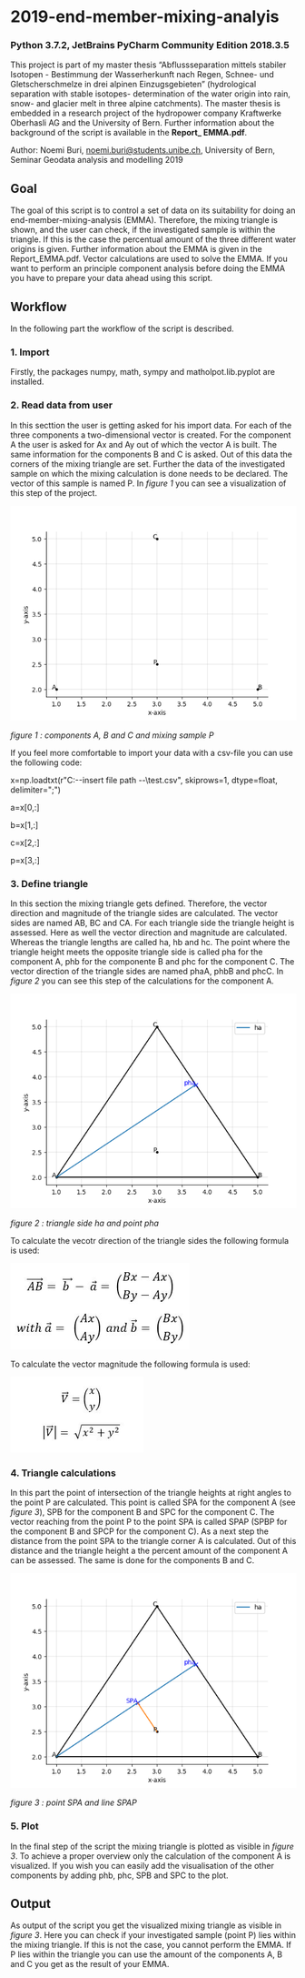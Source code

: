 # 2019-end-member-mixing-analyis
### Python 3.7.2, JetBrains PyCharm Community Edition 2018.3.5
This project is part of my master thesis “Abflussseparation mittels stabiler Isotopen - Bestimmung der Wasserherkunft nach Regen, Schnee- und Gletscherschmelze in drei alpinen Einzugsgebieten” (hydrological separation with stable isotopes- determination of the water origin into rain, snow- and glacier melt in three alpine catchments). The master thesis is embedded in a research project of the hydropower company Kraftwerke Oberhasli AG and the University of Bern.
Further information about the background of the script is available in the **Report_ EMMA.pdf**.

Author: Noemi Buri, noemi.buri@students.unibe.ch, University of Bern, Seminar Geodata analysis and modelling 2019

## Goal
The goal of this script is to control a set of data on its suitability for doing an end-member-mixing-analysis (EMMA). Therefore, the mixing triangle is shown, and the user can check, if the investigated sample is within the triangle. If this is the case the percentual amount of the three different water origins is given. Further information about the EMMA is given in the Report_EMMA.pdf. Vector calculations are used to solve the EMMA. If you want to perform an principle component analysis before doing the EMMA you have to prepare your data ahead using this script.

## Workflow
In the following part the workflow of the script is described.
### 1. Import
Firstly, the packages numpy, math, sympy and matholpot.lib.pyplot are installed.
### 2. Read data from user
In this secttion the user is getting asked for his import data. For each of the three components a two-dimensional vector is created. For the component A the user is asked for Ax and Ay out of which the vector A is built. The same information for the components B and C is asked. Out of this data the corners of the mixing triangle are set. Further the data of the investigated sample on which the mixing calculation is done needs to be declared. The vector of this sample is named P. In *figure 1* you can see a visualization of this step of the project.

![Screenshot](components.png)

*figure 1 : components A, B and C and mixing sample P*

If you feel more comfortable to import your data with a csv-file you can use the following code:

x=np.loadtxt(r"C:\--insert file path --\test.csv", skiprows=1, dtype=float, delimiter=";")

a=x[0,:]

b=x[1,:]

c=x[2,:]

p=x[3,:]

### 3. Define triangle
In this section the mixing triangle gets defined. Therefore, the vector direction and magnitude of the triangle sides are calculated. The vector sides are named AB, BC and CA. For each triangle side the triangle height is assessed. Here as well the vector direction and magnitude are calculated. Whereas the triangle lengths are called ha, hb and hc. The point where the triangle height meets the opposite triangle side is called pha for the component A, phb for the componente B and phc for the component C. The vector direction of the triangle sides are named phaA, phbB and phcC. In *figure 2* you can see this step of the calculations for the component A.

![Screenshot](define_t.png)

*figure 2 : triangle side ha and point pha*

To calculate the vecotr direction of the triangle sides the following formula is used:

![Screenshot](vector_dir.JPG)

To calculate the vector magnitude the following formula is used:

![Screenshot](vector_amount.JPG)

### 4. Triangle calculations
In this part the point of intersection of the triangle heights at right angles to the point P are calculated. This point is called SPA for the component A (see *figure 3*), SPB for the component B and SPC for the component C. The vector reaching from the point P to the point SPA is called SPAP (SPBP for the component B and SPCP for the component C).
As a next step the distance from the point SPA to the triangle corner A is calculated. Out of this distance and the triangle height a the percent amount of the component A can be assessed. The same is done for the components B and C.

![Screenshot](calculations.png)

*figure 3 : point SPA and line SPAP*
### 5. Plot
In the final step of the script the mixing triangle is plotted as visible in *figure 3*. To achieve a proper overview only the calculation of the component A is visualized. If you wish you can easily add the visualisation of the other components by adding phb, phc, SPB and SPC to the plot.
## Output
As output of the script you get the visualized mixing triangle as visible in *figure 3*. Here you can check if your investigated sample (point P) lies within the mixing triangle. If this is not the case, you cannot perform the EMMA. If P lies within the triangle you can use the amount of the components A, B and C you get as the result of your EMMA.
